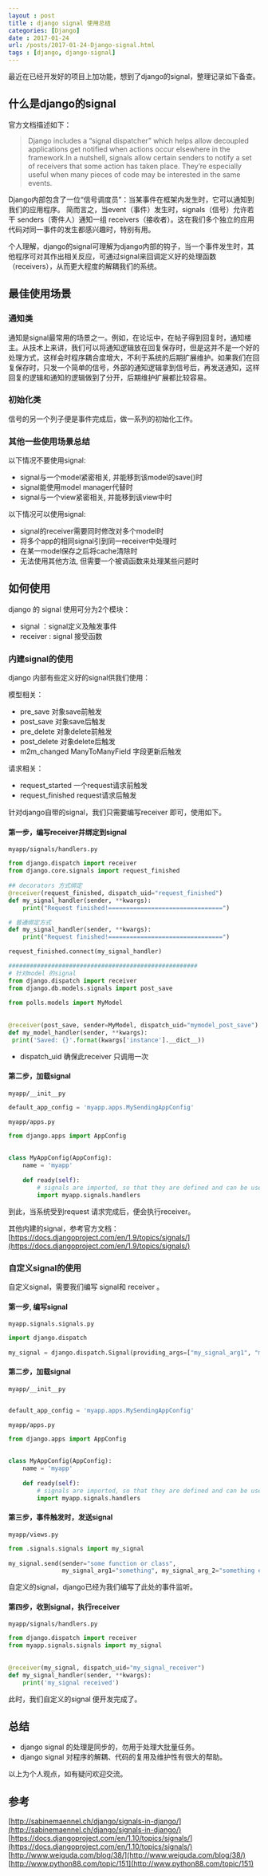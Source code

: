 ```yaml
---
layout : post
title : django signal 使用总结
categories: [Django] 
date : 2017-01-24
url: /posts/2017-01-24-Django-signal.html 
tags : [django, django-signal]
---
```


最近在已经开发好的项目上加功能，想到了django的signal，整理记录如下备查。

## 什么是django的signal

官方文档描述如下：

>Django includes a “signal dispatcher” which helps allow decoupled applications get notified when actions occur elsewhere in the framework.In a nutshell, signals allow certain senders to notify a set of receivers that some action has taken place. They’re especially useful when many pieces of code may be interested in the same events.

Django内部包含了一位“信号调度员”：当某事件在框架内发生时，它可以通知到我们的应用程序。 简而言之，当event（事件）发生时，signals（信号）允许若干 senders（寄件人）通知一组 receivers（接收者）。这在我们多个独立的应用代码对同一事件的发生都感兴趣时，特别有用。

个人理解，django的signal可理解为django内部的钩子，当一个事件发生时，其他程序可对其作出相关反应，可通过signal来回调定义好的处理函数（receivers），从而更大程度的解耦我们的系统。
<!-- more -->
## 最佳使用场景

### 通知类　

通知是signal最常用的场景之一。例如，在论坛中，在帖子得到回复时，通知楼主。从技术上来讲，我们可以将通知逻辑放在回复保存时，但是这并不是一个好的处理方式，这样会时程序耦合度增大，不利于系统的后期扩展维护。如果我们在回复保存时，只发一个简单的信号，外部的通知逻辑拿到信号后，再发送通知，这样回复的逻辑和通知的逻辑做到了分开，后期维护扩展都比较容易。

### 初始化类

信号的另一个列子便是事件完成后，做一系列的初始化工作。

### 其他一些使用场景总结

以下情况不要使用signal:

- signal与一个model紧密相关, 并能移到该model的save()时
- signal能使用model manager代替时
- signal与一个view紧密相关, 并能移到该view中时

以下情况可以使用signal:

- signal的receiver需要同时修改对多个model时
- 将多个app的相同signal引到同一receiver中处理时
- 在某一model保存之后将cache清除时
- 无法使用其他方法, 但需要一个被调函数来处理某些问题时

## 如何使用

django 的 signal 使用可分为2个模块：

- signal  ：signal定义及触发事件
- receiver  : signal 接受函数

### 内建signal的使用 

django 内部有些定义好的signal供我们使用：

模型相关：

- pre_save 对象save前触发 
- post_save 对象save后触发
- pre_delete 对象delete前触发
- post_delete 对象delete后触发
- m2m_changed ManyToManyField 字段更新后触发

请求相关：

- request_started 一个request请求前触发 
- request_finished request请求后触发

针对django自带的signal，我们只需要编写receiver 即可，使用如下。

#### 第一步，编写receiver并绑定到signal

`myapp/signals/handlers.py` 
```python
from django.dispatch import receiver
from django.core.signals import request_finished
 
## decorators 方式绑定
@receiver(request_finished, dispatch_uid="request_finished")
def my_signal_handler(sender, **kwargs):
    print("Request finished!================================")

# 普通绑定方式
def my_signal_handler(sender, **kwargs):
    print("Request finished!================================")

request_finished.connect(my_signal_handler)

#####################################################
# 针对model 的signal 
from django.dispatch import receiver
from django.db.models.signals import post_save
 
from polls.models import MyModel
 
 
@receiver(post_save, sender=MyModel, dispatch_uid="mymodel_post_save")
def my_model_handler(sender, **kwargs):
 print('Saved: {}'.format(kwargs['instance'].__dict__))

```
- dispatch_uid 确保此receiver 只调用一次 

#### 第二步，加载signal 

`myapp/__init__py`
```python
default_app_config = 'myapp.apps.MySendingAppConfig'
```

`myapp/apps.py`
```python
from django.apps import AppConfig
 
 
class MyAppConfig(AppConfig):
    name = 'myapp'
 
    def ready(self):
        # signals are imported, so that they are defined and can be used
        import myapp.signals.handlers
```

到此，当系统受到request 请求完成后，便会执行receiver。

其他内建的signal，参考官方文档：
[https://docs.djangoproject.com/en/1.9/topics/signals/](https://docs.djangoproject.com/en/1.9/topics/signals/)


### 自定义signal的使用

自定义signal，需要我们编写 signal和 receiver 。

#### 第一步, 编写signal 

`myapp.signals.signals.py`
```python
import django.dispatch
 
my_signal = django.dispatch.Signal(providing_args=["my_signal_arg1", "my_signal_arg_2"])
```

#### 第二步，加载signal 

`myapp/__init__py`
```python
	
default_app_config = 'myapp.apps.MySendingAppConfig'
```

`myapp/apps.py`
```python
from django.apps import AppConfig
 
 
class MyAppConfig(AppConfig):
    name = 'myapp'
 
    def ready(self):
        # signals are imported, so that they are defined and can be used
        import myapp.signals.handlers
```
  
#### 第三步，事件触发时，发送signal 

`myapp/views.py`
```python 
from .signals.signals import my_signal
 
my_signal.send(sender="some function or class",
               my_signal_arg1="something", my_signal_arg_2="something else"])
```
自定义的signal，django已经为我们编写了此处的事件监听。

#### 第四步，收到signal，执行receiver 

`myapp/signals/handlers.py`
```python
from django.dispatch import receiver
from myapp.signals.signals import my_signal
 
 
@receiver(my_signal, dispatch_uid="my_signal_receiver")
def my_signal_handler(sender, **kwargs):
    print('my_signal received')

```

此时，我们自定义的signal 便开发完成了。


## 总结

- django signal 的处理是同步的，勿用于处理大批量任务。
- django signal 对程序的解耦、代码的复用及维护性有很大的帮助。


以上为个人观点，如有疑问欢迎交流。

## 参考

[http://sabinemaennel.ch/django/signals-in-django/](http://sabinemaennel.ch/django/signals-in-django/)
[https://docs.djangoproject.com/en/1.10/topics/signals/](https://docs.djangoproject.com/en/1.10/topics/signals/)
[http://www.weiguda.com/blog/38/](http://www.weiguda.com/blog/38/)
[http://www.python88.com/topic/151](http://www.python88.com/topic/151)
